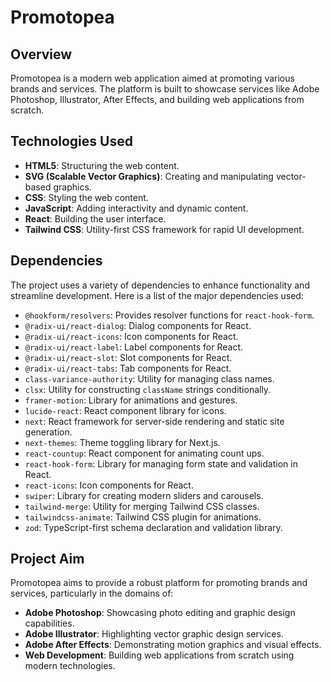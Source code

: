 # Promotopea

## Overview

Promotopea is a modern web application aimed at promoting various brands and services. The platform is built to showcase services like Adobe Photoshop, Illustrator, After Effects, and building web applications from scratch.

## Technologies Used

- **HTML5**: Structuring the web content.
- **SVG (Scalable Vector Graphics)**: Creating and manipulating vector-based graphics.
- **CSS**: Styling the web content.
- **JavaScript**: Adding interactivity and dynamic content.
- **React**: Building the user interface.
- **Tailwind CSS**: Utility-first CSS framework for rapid UI development.

## Dependencies

The project uses a variety of dependencies to enhance functionality and streamline development. Here is a list of the major dependencies used:

- `@hookform/resolvers`: Provides resolver functions for `react-hook-form`.
- `@radix-ui/react-dialog`: Dialog components for React.
- `@radix-ui/react-icons`: Icon components for React.
- `@radix-ui/react-label`: Label components for React.
- `@radix-ui/react-slot`: Slot components for React.
- `@radix-ui/react-tabs`: Tab components for React.
- `class-variance-authority`: Utility for managing class names.
- `clsx`: Utility for constructing `className` strings conditionally.
- `framer-motion`: Library for animations and gestures.
- `lucide-react`: React component library for icons.
- `next`: React framework for server-side rendering and static site generation.
- `next-themes`: Theme toggling library for Next.js.
- `react-countup`: React component for animating count ups.
- `react-hook-form`: Library for managing form state and validation in React.
- `react-icons`: Icon components for React.
- `swiper`: Library for creating modern sliders and carousels.
- `tailwind-merge`: Utility for merging Tailwind CSS classes.
- `tailwindcss-animate`: Tailwind CSS plugin for animations.
- `zod`: TypeScript-first schema declaration and validation library.

## Project Aim

Promotopea aims to provide a robust platform for promoting brands and services, particularly in the domains of:

- **Adobe Photoshop**: Showcasing photo editing and graphic design capabilities.
- **Adobe Illustrator**: Highlighting vector graphic design services.
- **Adobe After Effects**: Demonstrating motion graphics and visual effects.
- **Web Development**: Building web applications from scratch using modern technologies.
